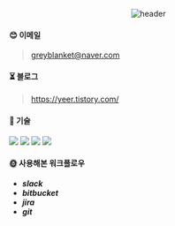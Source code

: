

<!--
**yeeeeeeer/yeeeeeeer** is a ✨ _special_ ✨ repository because its `README.md` (this file) appears on your GitHub profile.

Here are some ideas to get you started:

- 🔭 I’m currently working on ...
- 🌱 I’m currently learning ...
- 👯 I’m looking to collaborate on ...
- 🤔 I’m looking for help with ...
- 💬 Ask me about ...
- 📫 How to reach me: ...
- 😄 Pronouns: ...
- ⚡ Fun fact: ...
-->
<div align="center">
  
![header](https://capsule-render.vercel.app/api?type=waving&text=안녕하세요)
</div>
<div align="left">
  
#### 😊 이메일
> greyblanket@naver.com

#### ⏳ 블로그
> <https://yeer.tistory.com/>

#### 🎒 기술
  <img src="https://img.shields.io/badge/java-007396?style=for-the-badge&logo=java&logoColor=white"> 
  <img src="https://img.shields.io/badge/oracle-F80000?style=for-the-badge&logo=oracle&logoColor=white"> 
  <img src="https://img.shields.io/badge/mysql-4479A1?style=for-the-badge&logo=mysql&logoColor=white"> 
  <img src="https://img.shields.io/badge/spring-6DB33F?style=for-the-badge&logo=spring&logoColor=white"> 

#### 🌞 사용해본 워크플로우
- ***slack*** <br/> 
- ***bitbucket*** <br/> 
- ***jira*** <br/> 
- ***git***

</div>
